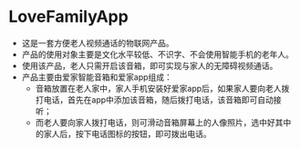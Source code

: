 # LoveFamilyApp
- 这是一套方便老人视频通话的物联网产品。
- 产品的使用对象主要是文化水平较低、不识字、不会使用智能手机的老年人。
- 使用该产品，老人只需开启该音箱，即可实现与家人的无障碍视频通话。
- 产品主要由爱家智能音箱和爱家app组成：
  - 音箱放置在老人家中，家人手机安装好爱家app后，如果家人要向老人拨打电话，首先在app中添加该音箱，随后拨打电话，该音箱即可自动接听；
  - 而老人要向家人拨打电话，则可滑动音箱屏幕上的人像照片，选中好其中的家人后，按下电话图标的按钮，即可拨出电话。


